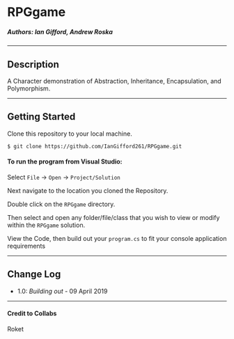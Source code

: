 # RPGgame


##### *Authors: Ian Gifford, Andrew Roska*

------------------------------

## Description

A Character demonstration of Abstraction, Inheritance, Encapsulation, and Polymorphism.

------------------------------

## Getting Started
Clone this repository to your local machine.
```
$ git clone https://github.com/IanGifford261/RPGgame.git
```
#### To run the program from Visual Studio:
Select ```File``` -> ```Open``` -> ```Project/Solution```

Next navigate to the location you cloned the Repository.

Double click on the ```RPGgame``` directory.

Then select and open any folder/file/class that you wish to view or modify within the  ```RPGgame``` solution.

View the Code, then build out your ```program.cs``` to fit your console application requirements 


------------------------------


## Change Log
- 1.0: *Building out* - 09 April 2019

------------------------------
#### Credit to Collabs ####
Roket
